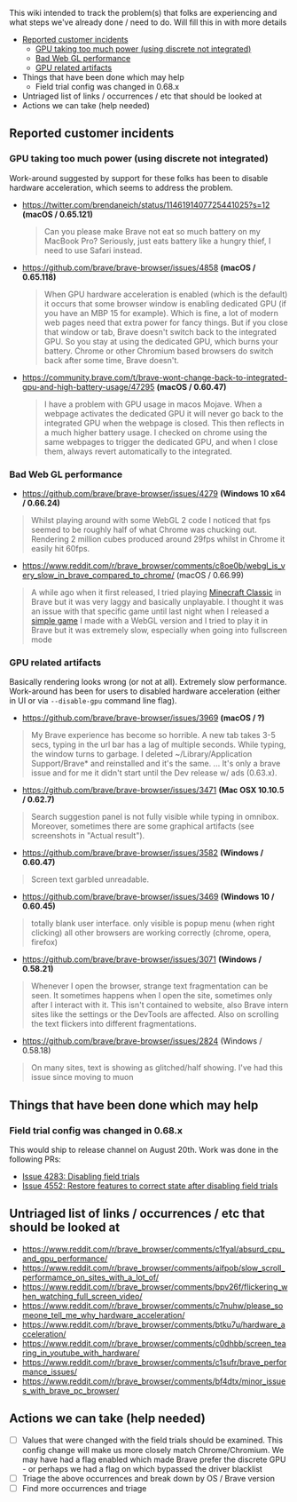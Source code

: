 This wiki intended to track the problem(s) that folks are experiencing and what steps we've already done / need to do. Will fill this in with more details

<!-- MarkdownTOC -->

- [Reported customer incidents](#reported-customer-incidents)
  - [GPU taking too much power \(using discrete not integrated\)](#gpu-taking-too-much-power-using-discrete-not-integrated)
  - [Bad Web GL performance](#bad-web-gl-performance)
  - [GPU related artifacts](#gpu-related-artifacts)
- Things that have been done which may help
  - Field trial config was changed in 0.68.x
- Untriaged list of links / occurrences / etc that should be looked at
- Actions we can take \(help needed\)

<!-- /MarkdownTOC -->

## Reported customer incidents
### GPU taking too much power (using discrete not integrated)
Work-around suggested by support for these folks has been to disable hardware acceleration, which seems to address the problem.
-  https://twitter.com/brendaneich/status/1146191407725441025?s=12 **(macOS / 0.65.121)**
    > Can you please make Brave not eat so much battery on my MacBook Pro? Seriously, just eats battery like a hungry thief, I need to use Safari instead.

- https://github.com/brave/brave-browser/issues/4858 **(macOS / 0.65.118)**
    > When GPU hardware acceleration is enabled (which is the default) it occurs that some browser window is enabling dedicated GPU (if you have an MBP 15 for example). Which is fine, a lot of modern web pages need that extra power for fancy things. But if you close that window or tab, Brave doesn't switch back to the integrated GPU. So you stay at using the dedicated GPU, which burns your battery. Chrome or other Chromium based browsers do switch back after some time, Brave doesn't.

- https://community.brave.com/t/brave-wont-change-back-to-integrated-gpu-and-high-battery-usage/47295 **(macOS / 0.60.47)**
    > I have a problem with GPU usage in macos Mojave.  When a webpage activates the dedicated GPU it will never go back to the integrated GPU when the webpage is closed. This then reflects in a much higher battery usage. I checked on chrome using the same webpages to trigger the dedicated GPU, and when I close them, always revert automatically to the integrated.

### Bad Web GL performance
- https://github.com/brave/brave-browser/issues/4279 **(Windows 10 x64 / 0.66.24)**
> Whilst playing around with some WebGL 2 code I noticed that fps seemed to be roughly half of what Chrome was chucking out. Rendering 2 million cubes produced around 29fps whilst in Chrome it easily hit 60fps.

- https://www.reddit.com/r/brave_browser/comments/c8oe0b/webgl_is_very_slow_in_brave_compared_to_chrome/ (macOS / 0.66.99)
> A while ago when it first released, I tried playing [Minecraft Classic](https://classic.minecraft.net/) in Brave but it was very laggy and basically unplayable. I thought it was an issue with that specific game until last night when I released a [simple game](https://gamejolt.com/games/super-ball-dodge/423602) I made with a WebGL version and I tried to play it in Brave but it was extremely slow, especially when going into fullscreen mode

### GPU related artifacts
Basically rendering looks wrong (or not at all). Extremely slow performance. Work-around has been for users to disabled hardware acceleration (either in UI or via `--disable-gpu` command line flag).
- https://github.com/brave/brave-browser/issues/3969 **(macOS / ?)**
> My Brave experience has become so horrible. A new tab takes 3-5 secs, typing in the url bar has a lag of multiple seconds. While typing, the window turns to garbage.  I deleted ~/Library/Application Support/Brave* and reinstalled and it's the same.
> ...
> It's only a brave issue and for me it didn't start until the Dev release w/ ads (0.63.x). 

- https://github.com/brave/brave-browser/issues/3471 **(Mac OSX 10.10.5 / 0.62.7)**
> Search suggestion panel is not fully visible while typing in omnibox.
Moreover, sometimes there are some graphical artifacts (see screenshots in "Actual result").

- https://github.com/brave/brave-browser/issues/3582 **(Windows / 0.60.47)**
> Screen text garbled unreadable.

- https://github.com/brave/brave-browser/issues/3469 **(Windows 10 / 0.60.45)**
> totally blank user interface. only visible is popup menu (when right clicking)
all other browsers are working correctly (chrome, opera, firefox)

- https://github.com/brave/brave-browser/issues/3071 **(Windows / 0.58.21)**
> Whenever I open the browser, strange text fragmentation can be seen. It sometimes happens when I open the site, sometimes only after I interact with it. This isn't contained to website, also Brave intern sites like the settings or the DevTools are affected. Also on scrolling the text flickers into different fragmentations.
- https://github.com/brave/brave-browser/issues/2824 (Windows / 0.58.18)
> On many sites, text is showing as glitched/half showing. I've had this issue since moving to muon


## Things that have been done which may help
### Field trial config was changed in 0.68.x
This would ship to release channel on August 20th. Work was done in the following PRs:
- [Issue 4283: Disabling field trials](https://github.com/brave/brave-browser/pull/4551)
- [Issue 4552: Restore features to correct state after disabling field trials](https://github.com/brave/brave-core/pull/2471)


## Untriaged list of links / occurrences / etc that should be looked at
- https://www.reddit.com/r/brave_browser/comments/c1fyal/absurd_cpu_and_gpu_performance/
- https://www.reddit.com/r/brave_browser/comments/aifpob/slow_scroll_performamce_on_sites_with_a_lot_of/
- https://www.reddit.com/r/brave_browser/comments/bpv26f/flickering_when_watching_full_screen_video/
- https://www.reddit.com/r/brave_browser/comments/c7nuhw/please_someone_tell_me_why_hardware_acceleration/
- https://www.reddit.com/r/brave_browser/comments/btku7u/hardware_acceleration/
- https://www.reddit.com/r/brave_browser/comments/c0dhbb/screen_tearing_in_youtube_with_hardware/
- https://www.reddit.com/r/brave_browser/comments/c1sufr/brave_performance_issues/
- https://www.reddit.com/r/brave_browser/comments/bf4dtx/minor_issues_with_brave_pc_browser/


## Actions we can take (help needed)
- [ ] Values that were changed with the field trials should be examined. This config change will make us more closely match Chrome/Chromium. We may have had a flag enabled which made Brave prefer the discrete GPU - or perhaps we had a flag on which bypassed the driver blacklist
- [ ] Triage the above occurrences and break down by OS / Brave version
- [ ] Find more occurrences and triage
